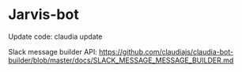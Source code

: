 # Jarvis-bot

Update code:
claudia update

Slack message builder API:
https://github.com/claudiajs/claudia-bot-builder/blob/master/docs/SLACK_MESSAGE_MESSAGE_BUILDER.md

[Slack Button, can edit scope from three]: # (<a href="https://slack.com/oauth/authorize?scope=incoming-webhook,commands,bot&client_id=81979454913.97303513202"><img alt="Add to Slack" height="40" width="139" src="https://platform.slack-edge.com/img/add_to_slack.png" srcset="https://platform.slack-edge.com/img/add_to_slack.png 1x, https://platform.slack-edge.com/img/add_to_slack@2x.png 2x" /></a>)
